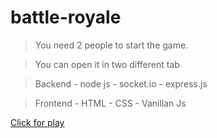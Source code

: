 # battle-royale

> You need 2 people to start the game.

> You can open it in two different tab

> Backend - node js - socket.io - express.js 

> Frontend - HTML - CSS - Vanillan Js


[Click for play](https://sbaskoybattlegrounds.herokuapp.com/)
